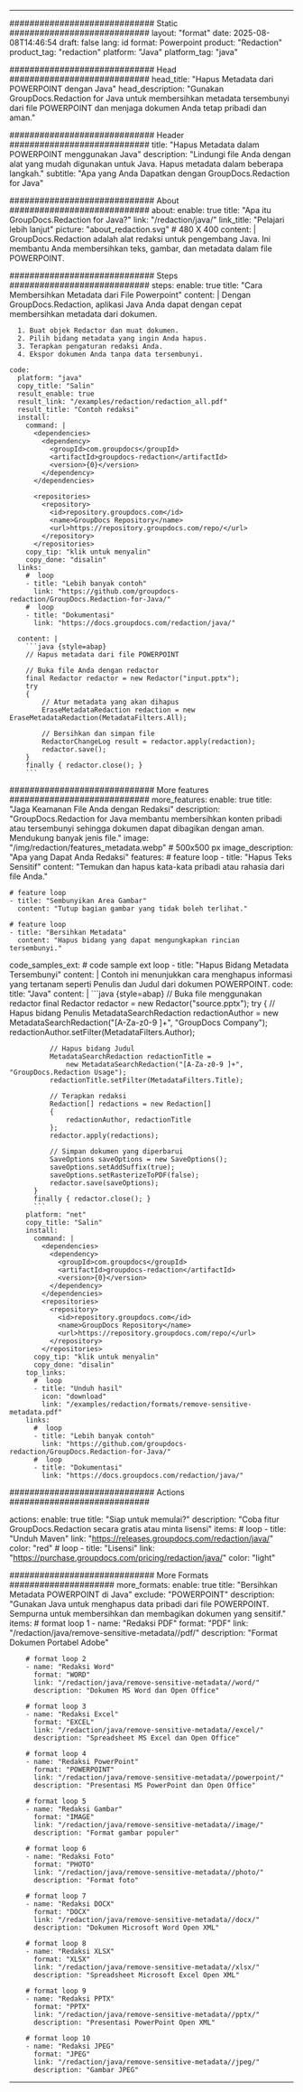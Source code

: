 
---
############################# Static ############################
layout: "format"
date:  2025-08-08T14:46:54
draft: false
lang: id
format: Powerpoint
product: "Redaction"
product_tag: "redaction"
platform: "Java"
platform_tag: "java"

############################# Head ############################
head_title: "Hapus Metadata dari POWERPOINT dengan Java"
head_description: "Gunakan GroupDocs.Redaction for Java untuk membersihkan metadata tersembunyi dari file POWERPOINT dan menjaga dokumen Anda tetap pribadi dan aman."

############################# Header ############################
title: "Hapus Metadata dalam POWERPOINT menggunakan Java" 
description: "Lindungi file Anda dengan alat yang mudah digunakan untuk Java. Hapus metadata dalam beberapa langkah."
subtitle: "Apa yang Anda Dapatkan dengan GroupDocs.Redaction for Java" 

############################# About ############################
about:
    enable: true
    title: "Apa itu GroupDocs.Redaction for Java?"
    link: "/redaction/java/"
    link_title: "Pelajari lebih lanjut"
    picture: "about_redaction.svg" # 480 X 400
    content: |
       GroupDocs.Redaction adalah alat redaksi untuk pengembang Java. Ini membantu Anda membersihkan teks, gambar, dan metadata dalam file POWERPOINT.

############################# Steps ############################
steps:
    enable: true
    title: "Cara Membersihkan Metadata dari File Powerpoint"
    content: |
      Dengan GroupDocs.Redaction, aplikasi Java Anda dapat dengan cepat membersihkan metadata dari dokumen.
      
      1. Buat objek Redactor dan muat dokumen.
      2. Pilih bidang metadata yang ingin Anda hapus.
      3. Terapkan pengaturan redaksi Anda.
      4. Ekspor dokumen Anda tanpa data tersembunyi.
   
    code:
      platform: "java"
      copy_title: "Salin"
      result_enable: true
      result_link: "/examples/redaction/redaction_all.pdf"
      result_title: "Contoh redaksi"
      install:
        command: |
          <dependencies>
            <dependency>
              <groupId>com.groupdocs</groupId>
              <artifactId>groupdocs-redaction</artifactId>
              <version>{0}</version>
            </dependency>
          </dependencies>

          <repositories>
            <repository>
              <id>repository.groupdocs.com</id>
              <name>GroupDocs Repository</name>
              <url>https://repository.groupdocs.com/repo/</url>
            </repository>
          </repositories>
        copy_tip: "klik untuk menyalin"
        copy_done: "disalin"
      links:
        #  loop
        - title: "Lebih banyak contoh"
          link: "https://github.com/groupdocs-redaction/GroupDocs.Redaction-for-Java/"
        #  loop
        - title: "Dokumentasi"
          link: "https://docs.groupdocs.com/redaction/java/"
          
      content: |
        ```java {style=abap}
        // Hapus metadata dari file POWERPOINT

        // Buka file Anda dengan redactor
        final Redactor redactor = new Redactor("input.pptx");
        try
        {
            // Atur metadata yang akan dihapus
            EraseMetadataRedaction redaction = new EraseMetadataRedaction(MetadataFilters.All);

            // Bersihkan dan simpan file
            RedactorChangeLog result = redactor.apply(redaction);
            redactor.save();
        }
        finally { redactor.close(); }
        ```            


############################# More features ############################
more_features:
  enable: true
  title: "Jaga Keamanan File Anda dengan Redaksi"
  description: "GroupDocs.Redaction for Java membantu membersihkan konten pribadi atau tersembunyi sehingga dokumen dapat dibagikan dengan aman. Mendukung banyak jenis file."
  image: "/img/redaction/features_metadata.webp" # 500x500 px
  image_description: "Apa yang Dapat Anda Redaksi"
  features:
    # feature loop
    - title: "Hapus Teks Sensitif"
      content: "Temukan dan hapus kata-kata pribadi atau rahasia dari file Anda."

    # feature loop
    - title: "Sembunyikan Area Gambar"
      content: "Tutup bagian gambar yang tidak boleh terlihat."

    # feature loop
    - title: "Bersihkan Metadata"
      content: "Hapus bidang yang dapat mengungkapkan rincian tersembunyi."
      
  code_samples_ext:
    # code sample ext loop
    - title: "Hapus Bidang Metadata Tersembunyi"
      content: |
        Contoh ini menunjukkan cara menghapus informasi yang tertanam seperti Penulis dan Judul dari dokumen POWERPOINT.
      code:
        title: "Java"
        content: |
          ```java {style=abap}
          //  Buka file menggunakan redactor
          final Redactor redactor = new Redactor("source.pptx");
          try
          {
              // Hapus bidang Penulis
              MetadataSearchRedaction redactionAuthor = 
                  new MetadataSearchRedaction("[A-Za-z0-9 ]+", "GroupDocs Company");
              redactionAuthor.setFilter(MetadataFilters.Author);

              // Hapus bidang Judul
              MetadataSearchRedaction redactionTitle = 
                  new MetadataSearchRedaction("[A-Za-z0-9 ]+", "GroupDocs.Redaction Usage");
              redactionTitle.setFilter(MetadataFilters.Title);

              // Terapkan redaksi
              Redaction[] redactions = new Redaction[]
              {
                  redactionAuthor, redactionTitle
              };
              redactor.apply(redactions);

              // Simpan dokumen yang diperbarui
              SaveOptions saveOptions = new SaveOptions();
              saveOptions.setAddSuffix(true);
              saveOptions.setRasterizeToPDF(false);
              redactor.save(saveOptions);
          }
          finally { redactor.close(); }
          ```
        platform: "net"
        copy_title: "Salin"
        install:
          command: |
            <dependencies>
              <dependency>
                <groupId>com.groupdocs</groupId>
                <artifactId>groupdocs-redaction</artifactId>
                <version>{0}</version>
              </dependency>
            </dependencies>
            <repositories>
              <repository>
                <id>repository.groupdocs.com</id>
                <name>GroupDocs Repository</name>
                <url>https://repository.groupdocs.com/repo/</url>
              </repository>
            </repositories>
          copy_tip: "klik untuk menyalin"
          copy_done: "disalin"
        top_links:
          #  loop
          - title: "Unduh hasil"
            icon: "download"
            link: "/examples/redaction/formats/remove-sensitive-metadata.pdf"
        links:
          #  loop
          - title: "Lebih banyak contoh"
            link: "https://github.com/groupdocs-redaction/GroupDocs.Redaction-for-Java/"
          #  loop
          - title: "Dokumentasi"
            link: "https://docs.groupdocs.com/redaction/java/"


############################# Actions ############################

actions:
  enable: true
  title: "Siap untuk memulai?"
  description: "Coba fitur GroupDocs.Redaction secara gratis atau minta lisensi"
  items:
    #  loop
    - title: "Unduh Maven"
      link: "https://releases.groupdocs.com/redaction/java/"
      color: "red"
        #  loop
    - title: "Lisensi"
      link: "https://purchase.groupdocs.com/pricing/redaction/java/"
      color: "light"


############################# More Formats #####################
more_formats:
    enable: true
    title: "Bersihkan Metadata POWERPOINT di Java"
    exclude: "POWERPOINT"
    description: "Gunakan Java untuk menghapus data pribadi dari file POWERPOINT. Sempurna untuk membersihkan dan membagikan dokumen yang sensitif."
    items: 
        # format loop 1
        - name: "Redaksi PDF"
          format: "PDF"
          link: "/redaction/java/remove-sensitive-metadata//pdf/"
          description: "Format Dokumen Portabel Adobe"

        # format loop 2
        - name: "Redaksi Word"
          format: "WORD"
          link: "/redaction/java/remove-sensitive-metadata//word/"
          description: "Dokumen MS Word dan Open Office"
          
        # format loop 3
        - name: "Redaksi Excel"
          format: "EXCEL"
          link: "/redaction/java/remove-sensitive-metadata//excel/"
          description: "Spreadsheet MS Excel dan Open Office"

        # format loop 4
        - name: "Redaksi PowerPoint"
          format: "POWERPOINT"
          link: "/redaction/java/remove-sensitive-metadata//powerpoint/"
          description: "Presentasi MS PowerPoint dan Open Office"

        # format loop 5
        - name: "Redaksi Gambar"
          format: "IMAGE"
          link: "/redaction/java/remove-sensitive-metadata//image/"
          description: "Format gambar populer"

        # format loop 6
        - name: "Redaksi Foto"
          format: "PHOTO"
          link: "/redaction/java/remove-sensitive-metadata//photo/"
          description: "Format foto"

        # format loop 7
        - name: "Redaksi DOCX"
          format: "DOCX"
          link: "/redaction/java/remove-sensitive-metadata//docx/"
          description: "Dokumen Microsoft Word Open XML"
          
        # format loop 8
        - name: "Redaksi XLSX"
          format: "XLSX"
          link: "/redaction/java/remove-sensitive-metadata//xlsx/"
          description: "Spreadsheet Microsoft Excel Open XML"
          
        # format loop 9
        - name: "Redaksi PPTX"
          format: "PPTX"
          link: "/redaction/java/remove-sensitive-metadata//pptx/"
          description: "Presentasi PowerPoint Open XML"

        # format loop 10
        - name: "Redaksi JPEG"
          format: "JPEG"
          link: "/redaction/java/remove-sensitive-metadata//jpeg/"
          description: "Gambar JPEG"


---